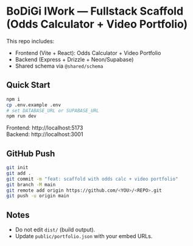 # BoDiGi IWork — Fullstack Scaffold (Odds Calculator + Video Portfolio)

This repo includes:
- Frontend (Vite + React): Odds Calculator + Video Portfolio
- Backend (Express + Drizzle + Neon/Supabase)
- Shared schema via `@shared/schema`

## Quick Start
```bash
npm i
cp .env.example .env
# set DATABASE_URL or SUPABASE_URL
npm run dev
```

Frontend: http://localhost:5173  
Backend:  http://localhost:3001

## GitHub Push
```bash
git init
git add .
git commit -m "feat: scaffold with odds calc + video portfolio"
git branch -M main
git remote add origin https://github.com/<YOU>/<REPO>.git
git push -u origin main
```

## Notes
- Do not edit `dist/` (build output).
- Update `public/portfolio.json` with your embed URLs.
